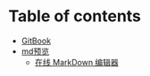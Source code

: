 # Table of contents

* [GitBook](README.md)
* [md预览](md-yu-lan/README.md)
  * [在线 MarkDown 编辑器](md-yu-lan/zai-xian-markdown-bian-ji-qi.md)

